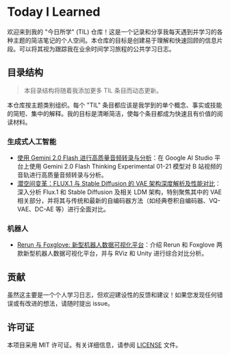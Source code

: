 # Today I Learned

欢迎来到我的 "今日所学" (TIL) 仓库！这是一个记录和分享我每天遇到并学习的各种主题的简洁笔记的个人空间。本仓库的目标是创建易于理解和快速回顾的信息片段。可以将其视为跟踪我在业余时间学习旅程的公共学习日志。

## 目录结构

> 本目录结构将随着我添加更多 TIL 条目而动态更新。

本仓库按主题类别组织。每个 "TIL" 条目都应该是我学到的单个概念、事实或技能的简短、集中的解释。我的目标是清晰简洁，使每个条目都成为快速且有价值的阅读材料。

### 生成式人工智能

- [使用 Gemini 2.0 Flash 进行高质量音频转录与分析](./generative-ai/20250127-gemini-2.0-flash-thinking-for-audio-transcription/README.zh-CN.md)：在 Google AI Studio 平台上使用 Gemini 2.0 Flash Thinking Experimental 01-21 模型对 B 站视频的音轨进行高质量音频转录与分析。
- [潜空间变革：FLUX.1 与 Stable Diffusion 的 VAE 架构深度解析及性能对比](./generative-ai/20250213-latent-vae-flux-sd-comparison/README.zh-CN.md)：深入分析 Flux.1 和 Stable Diffusion 及相关 LDM 架构，特别聚焦其中的 VAE 相关部分，并将其与传统和最新的自编码器方法（如经典卷积自编码器、VQ-VAE、DC-AE 等）进行全面对比。

### 机器人

- [Rerun 与 Foxglove: 新型机器人数据可视化平台](./robotics/20250211-rerun-and-foxglove/README.zh-CN.md)：介绍 Rerun 和 Foxglove 两款新型机器人数据可视化平台，并与 RViz 和 Unity 进行综合对比分析。

## 贡献

虽然这主要是一个个人学习日志，但欢迎建设性的反馈和建议！如果您发现任何错误或有改进的想法，请随时提出 issue。

## 许可证

本项目采用 MIT 许可证。有关详细信息，请参阅 [LICENSE](LICENSE) 文件。
